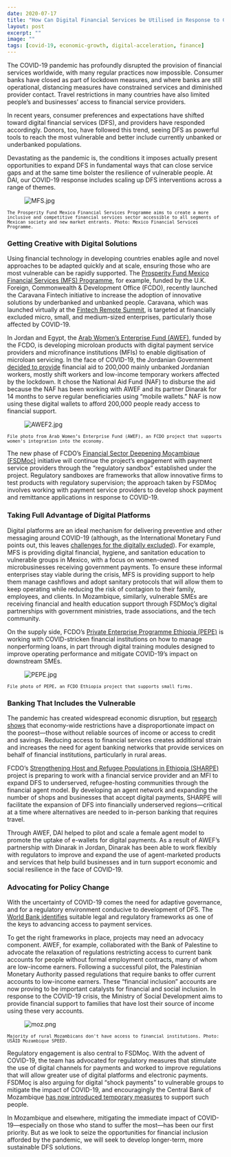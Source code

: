 ```yaml
---
date: 2020-07-17
title: "How Can Digital Financial Services be Utilised in Response to COVID-19?"
layout: post
excerpt: ""
image: ""
tags: [covid-19, economic-growth, digital-acceleration, finance]
---
```

<p>The COVID-19 pandemic has profoundly disrupted the provision of financial services worldwide, with many regular practices now impossible. Consumer banks have closed as part of lockdown measures, and where banks are still operational, distancing measures have constrained services and diminished provider contact. Travel restrictions in many countries have also limited people’s and businesses’ access to financial service providers.</p><p>In recent years, consumer preferences and expectations have shifted toward digital financial services (DFS), and providers have responded accordingly. Donors, too, have followed this trend, seeing DFS as powerful tools to reach the most vulnerable and better include currently unbanked or underbanked populations.</p><p>Devastating as the pandemic is, the conditions it imposes actually present opportunities to expand DFS in fundamental ways that can close service gaps and at the same time bolster the resilience of vulnerable people. At DAI, our COVID-19 response includes scaling up DFS interventions across a range of themes.</p><figure class="kg-card kg-image-card"><img src="https://pubs.ghost.io/uploads/MFS.jpg" class="kg-image" alt="MFS.jpg" loading="lazy"></figure><p><code><code>The Prosperity Fund Mexico Financial Services Programme aims to create a more inclusive and competitive financial services sector accessible to all segments of Mexican society and new market entrants. Photo: Mexico Financial Services Programme.</code></code></p><h3 id="getting-creative-with-digital-solutions">Getting Creative with Digital Solutions</h3><p>Using financial technology in developing countries enables agile and novel approaches to be adapted quickly and at scale, ensuring those who are most vulnerable can be rapidly supported. The <a href="https://www.dai.com/our-work/projects/mexico-prosperity-fund-mexico-financial-services-programme">Prosperity Fund Mexico Financial Services (MFS) Programme</a>, for example, funded by the U.K. Foreign, Commonwealth &amp; Development Office (FCDO), recently launched the Caravana Fintech initiative to increase the adoption of innovative solutions by underbanked and unbanked people. Caravana, which was launched virtually at the <a href="https://www.fintechrs.com/live">Fintech Remote Summit</a>, is targeted at financially excluded micro, small, and medium-sized enterprises, particularly those affected by COVID-19.</p><p>In Jordan and Egypt, the <a href="https://www.dai.com/our-work/projects/jordan-egypt-and-palestine-arab-women-enterprise-fund">Arab Women’s Enterprise Fund (AWEF)</a>, funded by the FCDO, is developing microloan products with digital payment service providers and microfinance institutions (MFIs) to enable digitisation of microloan servicing. In the face of COVID-19, the Jordanian Government <a href="https://www.rsm.global/jordan/news/govt-issues-defence-order-no-9-support-non-working-employees-employers-daily-wage-workers">decided to provide</a> financial aid to 200,000 mainly unbanked Jordanian workers, mostly shift workers and low-income temporary workers affected by the lockdown. It chose the National Aid Fund (NAF) to disburse the aid because the NAF has been working with AWEF and its partner Dinarak for 14 months to serve regular beneficiaries using “mobile wallets.” NAF is now using these digital wallets to afford 200,000 people ready access to financial support.</p><figure class="kg-card kg-image-card"><img src="https://pubs.ghost.io/uploads/AWEF2.jpg" class="kg-image" alt="AWEF2.jpg" loading="lazy"></figure><p><code><code>File photo from Arab Women’s Enterprise Fund (AWEF), an FCDO project that supports women's integration into the economy.</code></code></p><p>The new phase of FCDO’s <a href="https://www.dai.com/our-work/projects/mozambique-financial-sector-deepening-fsdmoc">Financial Sector Deepening Moçambique (FSDMoç)</a> initiative will continue the project’s engagement with payment service providers through the “regulatory sandbox” established under the project. Regulatory sandboxes are frameworks that allow innovative firms to test products with regulatory supervision; the approach taken by FSDMoç involves working with payment service providers to develop shock payment and remittance applications in response to COVID-19.</p><h3 id="taking-full-advantage-of-digital-platforms">Taking Full Advantage of Digital Platforms</h3><p>Digital platforms are an ideal mechanism for delivering preventive and other messaging around COVID-19 (although, as the International Monetary Fund points out, this leaves <a href="https://blogs.imf.org/2020/07/01/digital-financial-inclusion-in-the-times-of-covid-19/">challenges for the digitally excluded</a>). For example, MFS is providing digital financial, hygiene, and sanitation education to vulnerable groups in Mexico, with a focus on women-owned microbusinesses receiving government payments. To ensure these informal enterprises stay viable during the crisis, MFS is providing support to help them manage cashflows and adopt sanitary protocols that will allow them to keep operating while reducing the risk of contagion to their family, employees, and clients. In Mozambique, similarly, vulnerable SMEs are receiving financial and health education support through FSDMoç’s digital partnerships with government ministries, trade associations, and the tech community.</p><p>On the supply side, FCDO’s <a href="https://www.dai.com/our-work/projects/ethiopia-private-enterprise-programme-ethiopia-pepe">Private Enterprise Programme Ethiopia (PEPE)</a> is working with COVID-stricken financial institutions on how to manage nonperforming loans, in part through digital training modules designed to improve operating performance and mitigate COVID-19’s impact on downstream SMEs.</p><figure class="kg-card kg-image-card"><img src="https://pubs.ghost.io/uploads/PEPE.jpg" class="kg-image" alt="PEPE.jpg" loading="lazy"></figure><p><code><code>File photo of PEPE, an FCDO Ethiopia project that supports small firms.</code></code></p><h3 id="banking-that-includes-the-vulnerable">Banking That Includes the Vulnerable</h3><p>The pandemic has created widespread economic disruption, but <a href="https://www.wider.unu.edu/sites/default/files/Publications/Working-paper/PDF/wp2020-77.pdf">research shows</a> that economy-wide restrictions have a disproportionate impact on the poorest—those without reliable sources of income or access to credit and savings. Reducing access to financial services creates additional strain and increases the need for agent banking networks that provide services on behalf of financial institutions, particularly in rural areas.</p><p>FCDO’s <a href="https://www.dai.com/our-work/projects/ethiopia-strengthening-host-and-refugee-populations-sharpe">Strengthening Host and Refugee Populations in Ethiopia (SHARPE)</a> project is preparing to work with a financial service provider and an MFI to expand DFS to underserved, refugee-hosting communities through the financial agent model. By developing an agent network and expanding the number of shops and businesses that accept digital payments, SHARPE will facilitate the expansion of DFS into financially underserved regions—critical at a time where alternatives are needed to in-person banking that requires travel.</p><p>Through AWEF, DAI helped to pilot and scale a female agent model to promote the uptake of e-wallets for digital payments. As a result of AWEF’s partnership with Dinarak in Jordan, Dinarak has been able to work flexibly with regulators to improve and expand the use of agent-marketed products and services that help build businesses and in turn support economic and social resilience in the face of COVID-19.</p><h3 id="advocating-for-policy-change">Advocating for Policy Change</h3><p>With the uncertainty of COVID-19 comes the need for adaptive governance, and for a regulatory environment conducive to development of DFS. The <a href="https://www.worldbank.org/en/topic/financialinclusion/brief/pafi-task-force-and-report">World Bank identifies</a> suitable legal and regulatory frameworks as one of the keys to advancing access to payment services.</p><p>To get the right frameworks in place, projects may need an advocacy component. AWEF, for example, collaborated with the Bank of Palestine to advocate the relaxation of regulations restricting access to current bank accounts for people without formal employment contracts, many of whom are low-income earners. Following a successful pilot, the Palestinian Monetary Authority passed regulations that require banks to offer current accounts to low-income earners. These “financial inclusion” accounts are now proving to be important catalysts for financial and social inclusion. In response to the COVID-19 crisis, the Ministry of Social Development aims to provide financial support to families that have lost their source of income using these very accounts.</p><figure class="kg-card kg-image-card"><img src="https://pubs.ghost.io/uploads/moz.png" class="kg-image" alt="moz.png" loading="lazy"></figure><p><code><code>Majority of rural Mozambicans don't have access to financial institutions. Photo: USAID Mozambique SPEED.</code></code></p><p>Regulatory engagement is also central to FSDMoç. With the advent of COVID-19, the team has advocated for regulatory measures that stimulate the use of digital channels for payments and worked to improve regulations that will allow greater use of digital platforms and electronic payments. FSDMoç is also arguing for digital “shock payments” to vulnerable groups to mitigate the impact of COVID-19, and encouragingly the Central Bank of Mozambique <a href="https://clubofmozambique.com/news/mozambique-central-bank-orders-cuts-to-e-transfer-fees-for-three-months-156682/">has now introduced temporary measures</a> to support such people.</p><p>In Mozambique and elsewhere, mitigating the immediate impact of COVID-19—especially on those who stand to suffer the most—has been our first priority. But as we look to seize the opportunities for financial inclusion afforded by the pandemic, we will seek to develop longer-term, more sustainable DFS solutions.</p>
  